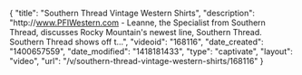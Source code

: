 {
    "title": "Southern Thread Vintage Western Shirts",
    "description": "http:\/\/www.PFIWestern.com - Leanne, the Specialist from Southern Thread, discusses Rocky Mountain's newest line, Southern Thread. Southern Thread shows off t...",
    "videoid": "168116",
    "date_created": "1400657559",
    "date_modified": "1418181433",
    "type": "captivate",
    "layout": "video",
    "url": "\/v\/southern-thread-vintage-western-shirts\/168116"
}